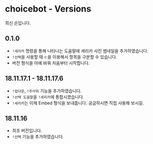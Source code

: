 # choicebot - Versions
최신 순입니다.

## 0.1.0
 - `!세리카` 명령을 통해 나타나는 도움말에 세리카 사진 썸네일을 추가하였습니다.
 - `!선택`을 사용할 때 ` ㄷ `을 이용해서 항목을 구분할 수 있습니다.
 - 버전 형식을 아예 바꿔 처음부터 시작합니다.

## 18.11.17.1 - 18.11.17.6
 - `!업다운`, `!주사위` 기능을 추가하였습니다.
 - `!선택 도움말`을 `!세리카`에 통합시켰습니다.
 - `!세리카`는 이제 Embed 형식을 보내줍니다. 궁금하시면 직접 사용해 보시길.

## 18.11.16
 - 최초 버전입니다.
 - `!선택` 기능을 추가하였습니다.

